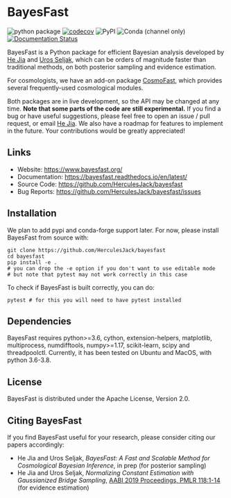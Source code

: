 # BayesFast

![python package](https://github.com/HerculesJack/bayesfast/workflows/python%20package/badge.svg)
[![codecov](https://codecov.io/gh/HerculesJack/bayesfast/branch/master/graph/badge.svg)](https://codecov.io/gh/HerculesJack/bayesfast)
![PyPI](https://img.shields.io/pypi/v/bayesfast)
![Conda (channel only)](https://img.shields.io/conda/vn/conda-forge/bayesfast)
[![Documentation Status](https://readthedocs.org/projects/bayesfast/badge/?version=latest)](https://bayesfast.readthedocs.io/en/latest/?badge=latest)

BayesFast is a Python package for efficient Bayesian analysis
developed by [He Jia](http://hejia.io) and
[Uros Seljak](https://physics.berkeley.edu/people/faculty/uros-seljak),
which can be orders of magnitude faster than traditional methods,
on both posterior sampling and evidence estimation.

For cosmologists, we have an add-on package
[CosmoFast](https://github.com/HerculesJack/cosmofast),
which provides several frequently-used cosmological modules.

Both packages are in live development, so the API may be changed at any time.
**Note that some parts of the code are still experimental.**
If you find a bug or have useful suggestions, please feel free to 
open an issue / pull request, or email [He Jia](mailto:he.jia.phy@gmail.com).
We also have a roadmap for features to implement in the future.
Your contributions would be greatly appreciated!

## Links

* Website: https://www.bayesfast.org/
* Documentation: https://bayesfast.readthedocs.io/en/latest/
* Source Code: https://github.com/HerculesJack/bayesfast
* Bug Reports: https://github.com/HerculesJack/bayesfast/issues

## Installation

We plan to add pypi and conda-forge support later.
For now, please install BayesFast from source with:

```
git clone https://github.com/HerculesJack/bayesfast
cd bayesfast
pip install -e .
# you can drop the -e option if you don't want to use editable mode
# but note that pytest may not work correctly in this case
```

To check if BayesFast is built correctly, you can do:

```
pytest # for this you will need to have pytest installed
```

## Dependencies

BayesFast requires python>=3.6, cython, extension-helpers, matplotlib,
multiprocess, numdifftools, numpy>=1.17, scikit-learn, scipy and threadpoolctl.
Currently, it has been tested on Ubuntu and MacOS, with python 3.6-3.8.

## License

BayesFast is distributed under the Apache License, Version 2.0.

## Citing BayesFast

If you find BayesFast useful for your research,
please consider citing our papers accordingly:

* He Jia and Uros Seljak,
*BayesFast: A Fast and Scalable Method for Cosmological Bayesian Inference*,
in prep (for posterior sampling)
* He Jia and Uros Seljak,
*Normalizing Constant Estimation with Gaussianized Bridge Sampling*,
[AABI 2019 Proceedings, PMLR 118:1-14](http://proceedings.mlr.press/v118/jia20a.html)
(for evidence estimation)
